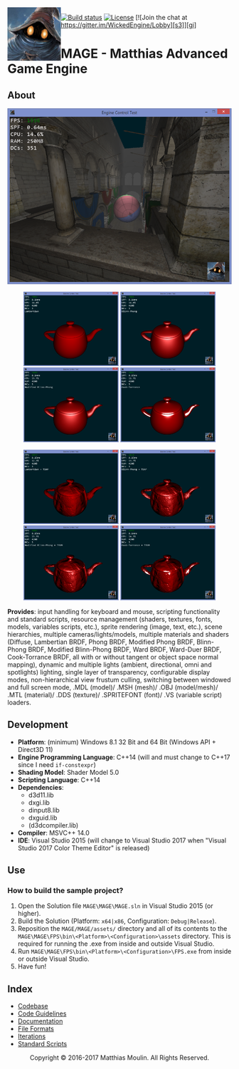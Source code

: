 <img align="left" src="res/MAGE.png" width="120px"/>

[![Build status][s1]][av] [![License][s2]][li] [![Join the chat at https://gitter.im/WickedEngine/Lobby][s3]][gi]

[s1]: https://ci.appveyor.com/api/projects/status/ike880pg85pupdj6?svg=true
[s2]: https://img.shields.io/badge/licence-No%20Licence-blue.svg
[s3]: https://badges.gitter.im/MatthiasAdvancedGameEngine/Lobby.svg
[av]: https://ci.appveyor.com/project/matt77hias/MAGE
[gi]: https://gitter.im/MatthiasAdvancedGameEngine/Lobby?utm_source=badge&utm_medium=badge&utm_campaign=pr-badge&utm_content=badge
[li]: https://raw.githubusercontent.com/matt77hias/MAGE/master/LICENSE.txt

# MAGE - Matthias Advanced Game Engine

## About

<p align="center"><img src="res/Example.png"></p>

<p align="center">
<img src="res/Material/Lambertian.png" width="214">
<img src="res/Material/Blinn Phong.png" width="214">
<img src="res/Material/Modified Blinn Phong.png" width="214">
<img src="res/Material/Cook Torrance.png" width="214">
</p>
<p align="center">
<img src="res/Material/Lambertian + tsnm.png" width="214">
<img src="res/Material/Blinn Phong + tsnm.png" width="214">
<img src="res/Material/Modified Blinn Phong + tsnm.png" width="214">
<img src="res/Material/Cook Torrance + tsnm.png" width="214">
</p>

**Provides**: input handling for keyboard and mouse, scripting functionality and standard scripts, resource management (shaders, textures, fonts, models, variables scripts, etc.), sprite rendering (image, text, etc.), scene hierarchies, multiple cameras/lights/models, multiple materials and shaders (Diffuse, Lambertian BRDF, Phong BRDF, Modified Phong BRDF, Blinn-Phong BRDF, Modified Blinn-Phong BRDF, Ward BRDF, Ward-Duer BRDF, Cook-Torrance BRDF, all with or without tangent or object space normal mapping), dynamic and multiple lights (ambient, directional, omni and spotlights) lighting, single layer of transparency, configurable display modes, non-hierarchical view frustum culling, switching between windowed and full screen mode, .MDL (model)/ .MSH (mesh)/ .OBJ (model/mesh)/ .MTL (material)/ .DDS (texture)/ .SPRITEFONT (font)/ .VS (variable script) loaders.

## Development
* **Platform**: (minimum) Windows 8.1 32 Bit and 64 Bit (Windows API + Direct3D 11)
* **Engine Programming Language**: C++14 (will and must change to C++17 since I need `if-constexpr`)
* **Shading Model**: Shader Model 5.0
* **Scripting Language**: C++14
* **Dependencies**:
  * d3d11.lib
  * dxgi.lib
  * dinput8.lib
  * dxguid.lib
  * (d3dcompiler.lib)
* **Compiler**: MSVC++ 14.0
* **IDE**: Visual Studio 2015 (will change to Visual Studio 2017 when "Visual Studio 2017 Color Theme Editor" is released)

## Use

### How to build the sample project?
1. Open the Solution file `MAGE\MAGE\MAGE.sln` in Visual Studio 2015 (or higher).
2. Build the Solution (Platform: `x64|x86`, Configuration: `Debug|Release`).
3. Reposition the `MAGE/MAGE/assets/` directory and all of its contents to the `MAGE\MAGE\FPS\bin\<Platform>\<Configuration>\assets` directory. This is required for running the .exe from inside and outside Visual Studio.
4. Run `MAGE\MAGE\FPS\bin\<Platform>\<Configuration>\FPS.exe` from inside or outside Visual Studio.
5. Have fun!

## Index
* [Codebase](meta/codebase.md)
* [Code Guidelines](meta/code-guidelines.md)
* [Documentation](https://matt77hias.github.io/MAGE-Doc/MAGE-Doc/html/index.html)
* [File Formats](meta/file-formats.md)
* [Iterations](meta/iterations.md)
* [Standard Scripts](meta/standard-scripts.md)

<p align="center">Copyright © 2016-2017 Matthias Moulin. All Rights Reserved.</p>
